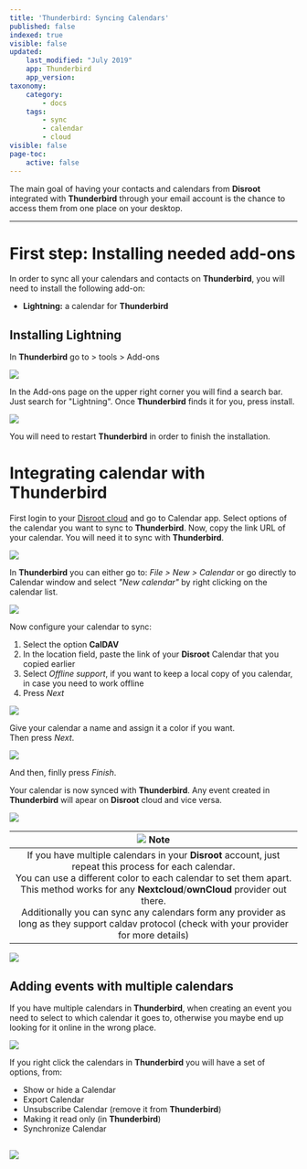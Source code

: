 ```yaml
---
title: 'Thunderbird: Syncing Calendars'
published: false
indexed: true
visible: false
updated:
    last_modified: "July 2019"		
    app: Thunderbird
    app_version:
taxonomy:
    category:
        - docs
    tags:
        - sync
        - calendar
        - cloud
visible: false
page-toc:
    active: false
---
```


The main goal of having your contacts and calendars from **Disroot** integrated with **Thunderbird** through your email account is the chance to access them from one place on your desktop.

---------

# First step: Installing needed add-ons

In order to sync all your calendars and contacts on **Thunderbird**, you will need to install the following add-on:

* **Lightning:** a calendar for **Thunderbird**

## Installing Lightning

In **Thunderbird** go to > tools > Add-ons

![](en/thunderbird_1.png)

In the Add-ons page on the upper right corner you will find a search bar. Just search for "Lightning". Once **Thunderbird** finds it for you, press install.

![](en/thunderbird_2.png)

You will need to restart **Thunderbird** in order to finish the installation.

# Integrating calendar with Thunderbird

First login to your [Disroot cloud](https://cloud.disroot.org) and go to Calendar app. Select options of the calendar you want to sync to **Thunderbird**.
Now, copy the link URL of your calendar. You will need it to sync with **Thunderbird**.

 ![](en/thunderbird_6.png)

In **Thunderbird** you can either go to: *File > New > Calendar* or go directly to Calendar window and select *"New calendar"* by right clicking on the calendar list.

![](en/thunderbird_7.png)

Now configure your calendar to sync:
1. Select the option **CalDAV**
2. In the location field, paste the link of your **Disroot** Calendar that you copied earlier
3. Select *Offline support*, if you want to keep a local copy of you calendar, in case you need to work offline
4. Press *Next*

![](en/thunderbird_8.png)

Give your calendar a name and assign it a color if you want.<br>
Then press *Next*.

![](en/thunderbird_9.png)

And then, finlly press *Finish*.

Your calendar is now synced with **Thunderbird**. Any event created in **Thunderbird** will apear on **Disroot** cloud and vice versa.

![](en/thunderbird_10.png)

|![](en/note.png) **Note**|
|:--:|
|If you have multiple calendars in your **Disroot** account, just repeat this process for each calendar.<br> You can use a different color to each calendar to set them apart. This method works for any **Nextcloud**/**ownCloud** provider out there.<br>Additionally you can sync any calendars form any provider as long as they support caldav protocol (check with your provider for more details)|


![](en/thunderbird_11.png)

## Adding events with multiple calendars
If you have multiple calendars in **Thunderbird**, when creating an event you need to select to which calendar it goes to, otherwise you maybe end up looking for it online in the wrong place.

![](en/thunderbird_12.png)

If you right click the calendars in **Thunderbird** you will have a set of options, from:

* Show or hide a Calendar
* Export Calendar
* Unsubscribe Calendar (remove it from **Thunderbird**)
* Making it read only (in **Thunderbird**)
* Synchronize Calendar  

![](en/thunderbird_13.png)
---
